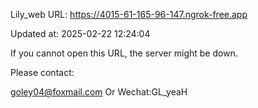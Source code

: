 Lily_web URL: https://4015-61-165-96-147.ngrok-free.app

Updated at: 2025-02-22 12:24:04

If you cannot open this URL, the server might be down.

Please contact: 

goley04@foxmail.com Or Wechat:GL_yeaH